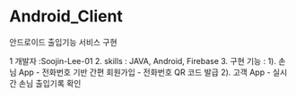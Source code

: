 # Android_Client
안드로이드 출입기능 서비스 구현

1 개발자 :Soojin-Lee-01
2. skills : JAVA, Android, Firebase
3. 구현 기능 :
  1). 손님 App
     - 전화번호 기반 간편 회원가입
     - 전화번호 QR 코드 발급
  2). 고객 App
     - 실시간 손님 출입기록 확인
